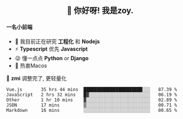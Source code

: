<h2 align="center">👋 你好呀! 我是zoy.</h2>

#### 一名小前端

- 🌱 我目前正在研究 **工程化** 和 **Nodejs**
- ⚡ **Typescript** 优先 **Javascript**
- 😜 懂一点点 **Python** or **Django**
- 🚀 热衷Macos

🌟 **zmi** 调整完了, 更轻量化




<!--
**l-zoy/l-zoy** is a ✨ _special_ ✨ repository because its `README.md` (this file) appears on your GitHub profile.

Here are some ideas to get you started:

- 🔭 I’m currently working on ...
- 🌱 I’m currently learning ...
- 👯 I’m looking to collaborate on ...
- 🤔 I’m looking for help with ...
- 💬 Ask me about ...
- 📫 How to reach me: ...
- 😄 Pronouns: ...
- ⚡ Fun fact: ...
-->

<!--START_SECTION:waka-->
```text
Vue.js       35 hrs 44 mins  ██████████████████████░░░   87.39 % 
JavaScript   2 hrs 32 mins   █▓░░░░░░░░░░░░░░░░░░░░░░░   06.19 % 
Other        1 hr 10 mins    ▓░░░░░░░░░░░░░░░░░░░░░░░░   02.89 % 
JSON         17 mins         ▒░░░░░░░░░░░░░░░░░░░░░░░░   00.71 % 
Markdown     16 mins         ░░░░░░░░░░░░░░░░░░░░░░░░░   00.65 % 
```
<!--END_SECTION:waka-->
